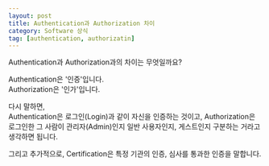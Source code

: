```yaml
---
layout: post
title: Authentication과 Authorization 차이
category: Software 상식
tag: [authentication, authorizatin]
---
```


Authentication과 Authorization과의 차이는 무엇일까요?

Authentication은 '인증'입니다.  
Authorization은 '인가'입니다.

다시 말하면,  
Authentication은 로그인(Login)과 같이 자신을 인증하는 것이고,
Authorization은 로그인한 그 사람이 관리자(Admin)인지 일반 사용자인지, 
게스트인지 구분하는 거라고 생각하면 됩니다.

그리고 추가적으로,
Certification은 특정 기관의 인증, 심사를 통과한 인증을 말합니다.